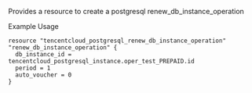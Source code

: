 Provides a resource to create a postgresql renew_db_instance_operation

Example Usage

```hcl
resource "tencentcloud_postgresql_renew_db_instance_operation" "renew_db_instance_operation" {
  db_instance_id = tencentcloud_postgresql_instance.oper_test_PREPAID.id
  period = 1
  auto_voucher = 0
}
```